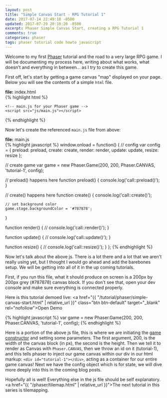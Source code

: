 ```yaml
---
layout: post
title: "Simple Canvas Start - RPG Tutorial 1"
date: 2017-07-14 22:49:18 -0500
updated: 2017-07-29 20:10:20 -0500
excerpt: Phaser Simple Canvas Start, creating a RPG Tutorial 1
comments: true
categories: phaser
tags: phaser tutorial code howto javascript
---
```


Welcome to my first <a href="https://phaser.io/" target="_blank" rel="noopener">Phaser</a> tutorial and the road to a very large RPG game. I will be documenting my process here, writing about what works, what doesn't and everything in between... as I try to create this game.  

First off, let's start by getting a game canvas "map" displayed on your page. Below you will see the contents of a simple `html` file.

<div class="highlight-wrapper">
<div class="highlight-file-label"><strong>file:</strong> index.html</div>
{% highlight html %}
<!doctype html>
<html>
  <head>
    <meta charset="UTF-8" />
    <meta http-equiv="X-UA-Compatible" content="IE=edge,chrome=1">
    <meta name="viewport" content="width=device-width, initial-scale=1">
    <title>Phaser Simple Canvas Start | RPG Tutorial 1</title>
    <script src="https://cdnjs.cloudflare.com/ajax/libs/phaser/2.6.2/phaser.min.js"></script>
  </head>
  <body>
    <!-- Canvas Map Container -->
    <div id="tutorial-1"></div>

    <!-- main.js for your Phaser game -->
    <script src="js/main.js"></script>
  </body>
</html>
{% endhighlight %}
</div>

Now let's create the referenced `main.js` file from above:  

<div class="highlight-wrapper">
<div class="highlight-file-label"><strong>file:</strong> main.js</div>
{% highlight javascript %}
window.onload = function() {
  // config
  var config = {
    preload: preload,
    create: create,
    render: render,
    update: update,
    resize: resize
  };

  // create game
  var game = new Phaser.Game(200, 200, Phaser.CANVAS, 'tutorial-1', config);

  // preload() happens here
  function preload() {
    console.log('call::preload()');
  }

  // create() happens here
  function create() {
    console.log('call::create()');

    // set background color
    game.stage.backgroundColor = '#787878';
  }

  function render() {
    // console.log('call::render()');
  }

  function update() {
    // console.log('call::update()');
  }

  function resize() {
    // console.log('call::resize()');
  }
};
{% endhighlight %}
</div>

Now let's talk about the above js. There is a lot there and a lot that we aren't really using yet, but I thought I would go ahead and add the barebones setup. We will be getting into all of it in the up coming tutorials.  

First, if you run this file, what it should produce on screen is a 200px by 200px grey (#787878) canvas block. If you don't see that, open your dev console and make sure everything is connected properly.  

Here is this tutorial demoed live: <a href="{{ "/tutorial/phaser/simple-canvas-start.html" | relative_url }}" class="btn btn-default" target="_blank" rel="nofollow">Open Demo</a>  

{% highlight javascript %}
var game = new Phaser.Game(200, 200, Phaser.CANVAS, 'tutorial-1', config);
{% endhighlight %}

Here is a portion of the above js file, this is where we are initiating the <a href="https://phaser.io/docs/2.6.2/Phaser.Game.html" target="_blank" rel="nofollow">game constructor</a> and setting some parameters. The first argument, 200, is the width of the canvas block (in px), the second is the height. Then we tell it to render as Canvas with `Phaser.CANVAS`, then we throw an id on it (tutorial-1), and this tells phaser to inject our game canvas within our div in our html markup: `<div id="tutorial-1"></div>`, acting as a container for our entire game canvas! Next we have the config object which is for state, we will dive more deeply into this in the coming blog posts.

Hopefully all is well! Everything else in the js file should be self explanatory. <a href="{{ "/phaser/tilemap.html" | relative_url }}">The next tutorial in this series is tilemapping</a>.
